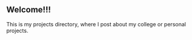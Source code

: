 ## Welcome!!!



This is my projects directory, where I post about my college or personal projects.
